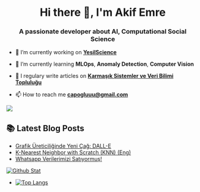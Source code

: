 <h1 align="center">Hi there 👋, I'm Akif Emre</h1>
<h3 align="center">A passionate developer about AI, Computational Social Science</h3>

- 🔭 I’m currently working on [**YesilScience**](https://www.yesilscience.com/) 

- 🌱 I’m currently learning **MLOps**, **Anomaly Detection**, **Computer Vision**

- 📝 I regulary write articles on [**Karmaşık Sistemler ve Veri Bilimi Topluluğu**](https://medium.com/kaveai)

- 📫 How to reach me **capogluuu@gmail.com**

[![](https://img.shields.io/badge/linkedin-%230077B5.svg?&style=for-the-badge&logo=linkedin&logoColor=white)](https://www.linkedin.com/in/capogluuu/)


##  📚 Latest Blog Posts
- [Grafik Üreticiliğinde Yeni Çağ: DALL-E ](https://medium.com/t%C3%BCrkiye/grafik-%C3%BCreticili%C4%9Finde-yeni-%C3%A7a%C4%9F-dall-e-6db23590c52b)
- [K-Nearest Neighbor with Scratch (KNN) (Eng)](https://medium.com/analytics-vidhya/k-nearest-neighbor-with-scratch-knn-75bf088729b)
- [Whatsapp Verilerimizi Satıyormuş!](https://medium.com/t%C3%BCrkiye/whatsapp-verilerimizi-sat%C4%B1yormu%C5%9F-41460cc1b6b2)

[![Github Stat](https://github-readme-stats.vercel.app/api?username=capogluuu&count_private=true&show_icons=true&theme=default)](https://github-readme-stats.vercel.app/api?username=capogluuu)
- [![Top Langs](https://github-readme-stats.vercel.app/api/top-langs/?username=capogluuu&layout=compact)](https://github.com/mohit01-beep/github-readme-stats)

